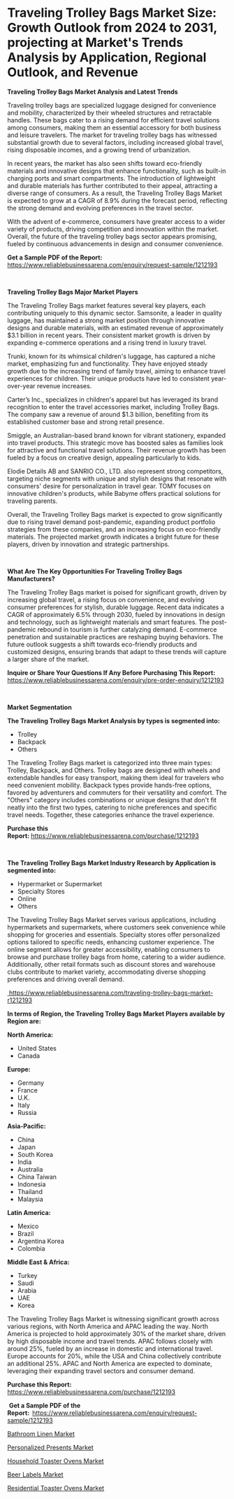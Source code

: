<p><h1>Traveling Trolley Bags Market Size: Growth Outlook from 2024 to 2031, projecting at Market's Trends Analysis by Application, Regional Outlook, and Revenue</h1></p><p><strong>Traveling Trolley Bags Market Analysis and Latest Trends</strong></p>
<p><p>Traveling trolley bags are specialized luggage designed for convenience and mobility, characterized by their wheeled structures and retractable handles. These bags cater to a rising demand for efficient travel solutions among consumers, making them an essential accessory for both business and leisure travelers. The market for traveling trolley bags has witnessed substantial growth due to several factors, including increased global travel, rising disposable incomes, and a growing trend of urbanization.</p><p>In recent years, the market has also seen shifts toward eco-friendly materials and innovative designs that enhance functionality, such as built-in charging ports and smart compartments. The introduction of lightweight and durable materials has further contributed to their appeal, attracting a diverse range of consumers. As a result, the Traveling Trolley Bags Market is expected to grow at a CAGR of 8.9% during the forecast period, reflecting the strong demand and evolving preferences in the travel sector.</p><p>With the advent of e-commerce, consumers have greater access to a wider variety of products, driving competition and innovation within the market. Overall, the future of the traveling trolley bags sector appears promising, fueled by continuous advancements in design and consumer convenience.</p></p>
<p><strong>Get a Sample PDF of the Report:&nbsp;</strong> <a href="https://www.reliablebusinessarena.com/enquiry/request-sample/1212193?utm_campaign=1871&utm_medium=2&utm_source=Github&utm_content=ia&utm_term=17122024&utm_id=traveling-trolley-bags">https://www.reliablebusinessarena.com/enquiry/request-sample/1212193</a></p>
<p>&nbsp;</p>
<p><strong>Traveling Trolley Bags Major Market Players</strong></p>
<p><p>The Traveling Trolley Bags market features several key players, each contributing uniquely to this dynamic sector. Samsonite, a leader in quality luggage, has maintained a strong market position through innovative designs and durable materials, with an estimated revenue of approximately $3.1 billion in recent years. Their consistent market growth is driven by expanding e-commerce operations and a rising trend in luxury travel.</p><p>Trunki, known for its whimsical children's luggage, has captured a niche market, emphasizing fun and functionality. They have enjoyed steady growth due to the increasing trend of family travel, aiming to enhance travel experiences for children. Their unique products have led to consistent year-over-year revenue increases.</p><p>Carter’s Inc., specializes in children's apparel but has leveraged its brand recognition to enter the travel accessories market, including Trolley Bags. The company saw a revenue of around $1.3 billion, benefiting from its established customer base and strong retail presence.</p><p>Smiggle, an Australian-based brand known for vibrant stationery, expanded into travel products. This strategic move has boosted sales as families look for attractive and functional travel solutions. Their revenue growth has been fueled by a focus on creative design, appealing particularly to kids.</p><p>Elodie Details AB and SANRIO CO., LTD. also represent strong competitors, targeting niche segments with unique and stylish designs that resonate with consumers' desire for personalization in travel gear. TOMY focuses on innovative children's products, while Babyme offers practical solutions for traveling parents.</p><p>Overall, the Traveling Trolley Bags market is expected to grow significantly due to rising travel demand post-pandemic, expanding product portfolio strategies from these companies, and an increasing focus on eco-friendly materials. The projected market growth indicates a bright future for these players, driven by innovation and strategic partnerships.</p></p>
<p>&nbsp;</p>
<p><strong>What Are The Key Opportunities For Traveling Trolley Bags Manufacturers?</strong></p>
<p><p>The Traveling Trolley Bags market is poised for significant growth, driven by increasing global travel, a rising focus on convenience, and evolving consumer preferences for stylish, durable luggage. Recent data indicates a CAGR of approximately 6.5% through 2030, fueled by innovations in design and technology, such as lightweight materials and smart features. The post-pandemic rebound in tourism is further catalyzing demand. E-commerce penetration and sustainable practices are reshaping buying behaviors. The future outlook suggests a shift towards eco-friendly products and customized designs, ensuring brands that adapt to these trends will capture a larger share of the market.</p></p>
<p><strong>Inquire or Share Your Questions If Any Before Purchasing This Report:</strong> <a href="https://www.reliablebusinessarena.com/enquiry/pre-order-enquiry/1212193?utm_campaign=1871&utm_medium=2&utm_source=Github&utm_content=ia&utm_term=17122024&utm_id=traveling-trolley-bags">https://www.reliablebusinessarena.com/enquiry/pre-order-enquiry/1212193</a></p>
<p>&nbsp;</p>
<p><strong>Market Segmentation</strong></p>
<p><strong>The Traveling Trolley Bags Market Analysis by types is segmented into:</strong></p>
<p><ul><li>Trolley</li><li>Backpack</li><li>Others</li></ul></p>
<p><p>The Traveling Trolley Bags market is categorized into three main types: Trolley, Backpack, and Others. Trolley bags are designed with wheels and extendable handles for easy transport, making them ideal for travelers who need convenient mobility. Backpack types provide hands-free options, favored by adventurers and commuters for their versatility and comfort. The "Others" category includes combinations or unique designs that don't fit neatly into the first two types, catering to niche preferences and specific travel needs. Together, these categories enhance the travel experience.</p></p>
<p><strong>Purchase this Report:&nbsp;</strong><a href="https://www.reliablebusinessarena.com/purchase/1212193?utm_campaign=1871&utm_medium=2&utm_source=Github&utm_content=ia&utm_term=17122024&utm_id=traveling-trolley-bags">https://www.reliablebusinessarena.com/purchase/1212193</a></p>
<p>&nbsp;</p>
<p><strong>The Traveling Trolley Bags Market Industry Research by Application is segmented into:</strong></p>
<p><ul><li>Hypermarket or Supermarket</li><li>Specialty Stores</li><li>Online</li><li>Others</li></ul></p>
<p><p>The Traveling Trolley Bags Market serves various applications, including hypermarkets and supermarkets, where customers seek convenience while shopping for groceries and essentials. Specialty stores offer personalized options tailored to specific needs, enhancing customer experience. The online segment allows for greater accessibility, enabling consumers to browse and purchase trolley bags from home, catering to a wider audience. Additionally, other retail formats such as discount stores and warehouse clubs contribute to market variety, accommodating diverse shopping preferences and driving overall demand.</p></p>
<p><a href="https://www.reliablebusinessarena.com/traveling-trolley-bags-market-r1212193?utm_campaign=1871&utm_medium=2&utm_source=Github&utm_content=ia&utm_term=17122024&utm_id=traveling-trolley-bags">&nbsp;https://www.reliablebusinessarena.com/traveling-trolley-bags-market-r1212193</a></p>
<p><strong>In terms of Region, the Traveling Trolley Bags Market Players available by Region are:</strong></p>
<p>
    <p> <strong> North America: </strong>
        <ul>
            <li>United States</li>
            <li>Canada</li>
        </ul>
        </p> 
    <p> <strong> Europe: </strong>
        <ul>
            <li>Germany</li>
            <li>France</li>
            <li>U.K.</li>
            <li>Italy</li>
            <li>Russia</li>
        </ul>
        </p> 
    <p> <strong> Asia-Pacific: </strong>
        <ul>
            <li>China</li>
            <li>Japan</li>
            <li>South Korea</li>
            <li>India</li>
            <li>Australia</li>
            <li>China Taiwan</li>
            <li>Indonesia</li>
            <li>Thailand</li>
            <li>Malaysia</li>
        </ul>
        </p> 
    <p> <strong> Latin America: </strong>
        <ul>
            <li>Mexico</li>
            <li>Brazil</li>
            <li>Argentina Korea</li>
            <li>Colombia</li>
        </ul>
        </p> 
    <p> <strong> Middle East & Africa: </strong>
        <ul>
            <li>Turkey</li>
            <li>Saudi</li>
            <li>Arabia</li>
            <li>UAE</li>
            <li>Korea</li>
        </ul>
    </p>
    </p>
<p><p>The Traveling Trolley Bags Market is witnessing significant growth across various regions, with North America and APAC leading the way. North America is projected to hold approximately 30% of the market share, driven by high disposable income and travel trends. APAC follows closely with around 25%, fueled by an increase in domestic and international travel. Europe accounts for 20%, while the USA and China collectively contribute an additional 25%. APAC and North America are expected to dominate, leveraging their expanding travel sectors and consumer demand.</p></p>
<p><strong>Purchase this Report: </strong><a href="https://www.reliablebusinessarena.com/purchase/1212193?utm_campaign=1871&utm_medium=2&utm_source=Github&utm_content=ia&utm_term=17122024&utm_id=traveling-trolley-bags">https://www.reliablebusinessarena.com/purchase/1212193</a></p>
<p>&nbsp;<strong>Get a Sample PDF of the Report:&nbsp;&nbsp;</strong><a href="https://www.reliablebusinessarena.com/enquiry/request-sample/1212193?utm_campaign=1871&utm_medium=2&utm_source=Github&utm_content=ia&utm_term=17122024&utm_id=traveling-trolley-bags">https://www.reliablebusinessarena.com/enquiry/request-sample/1212193</a></p>
<p><strong></strong></p>
<p><p><a href="https://www.linkedin.com/pulse/understanding-55-cagrforecast-bathroom-linen-industry-from-2024-p0cme?utm_campaign=1871&utm_medium=2&utm_source=Github&utm_content=ia&utm_term=17122024&utm_id=traveling-trolley-bags">Bathroom Linen Market</a></p><p><a href="https://www.linkedin.com/pulse/detailed-personalized-presents-market-analysis-2024-2031-size-atlae?utm_campaign=1871&utm_medium=2&utm_source=Github&utm_content=ia&utm_term=17122024&utm_id=traveling-trolley-bags">Personalized Presents Market</a></p><p><a href="https://www.linkedin.com/pulse/household-toaster-ovens-market-overview-size-valuation-ojmge?utm_campaign=1871&utm_medium=2&utm_source=Github&utm_content=ia&utm_term=17122024&utm_id=traveling-trolley-bags">Household Toaster Ovens Market</a></p><p><a href="https://www.linkedin.com/pulse/beer-labels-market-report-expected-cagr-94-examines-growth-drivers-emjuc?utm_campaign=1871&utm_medium=2&utm_source=Github&utm_content=ia&utm_term=17122024&utm_id=traveling-trolley-bags">Beer Labels Market</a></p><p><a href="https://www.linkedin.com/pulse/finding-growth-prospectsaided-through-residential-toaster-az8ve?utm_campaign=1871&utm_medium=2&utm_source=Github&utm_content=ia&utm_term=17122024&utm_id=traveling-trolley-bags">Residential Toaster Ovens Market</a></p></p>